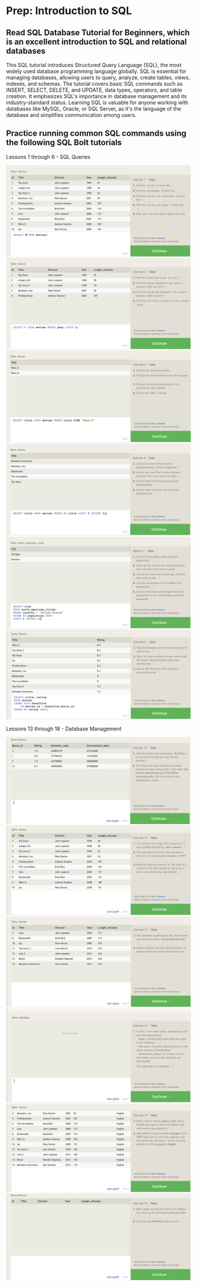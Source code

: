 # Prep: Introduction to SQL

## Read SQL Database Tutorial for Beginners, which is an excellent introduction to SQL and relational databases

This SQL tutorial introduces Structured Query Language (SQL), the most widely used database programming language globally. SQL is essential for managing databases, allowing users to query, analyze, create tables, views, indexes, and schemas. The tutorial covers basic SQL commands such as INSERT, SELECT, DELETE, and UPDATE, data types, operators, and table creation. It emphasizes SQL's importance in database management and its industry-standard status. Learning SQL is valuable for anyone working with databases like MySQL, Oracle, or SQL Server, as it's the language of the database and simplifies communication among users.

## Practice running common SQL commands using the following SQL Bolt tutorials

Lessons 1 through 6 - SQL Queries

![Exercise 1](Exercise1.png)
![Exercise 2](Exercise2.png)
![Exercise 3](Exercise3.png)
![Exercise 4](Exercise4.png)
![Exercise 5](Exercise5.png)
![Exercise 6](Exercise6.png)

Lessons 13 through 18 - Database Management

![Exercise 13](Exercise13.png)
![Exercise 14](Exercise14.png)
![Exercise 15](Exercise15.png)
![Exercise 16](Exercise16.png)
![Exercise 17](Exercise17.png)
![Exercise 18](Exercise18.png)
